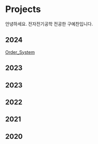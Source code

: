 # Projects

안녕하세요. 전자전기공학 전공한 구예찬입니다. 

## 2024
[Order_System]([url](https://github.com/Gulitter/Order_System))
## 2023

## 2023

## 2022

## 2021

## 2020

<!--
**Gulitter/Gulitter** is a ✨ _special_ ✨ repository because its `README.md` (this file) appears on your GitHub profile.

Here are some ideas to get you started:

- 🔭 I’m currently working on ...
- 🌱 I’m currently learning ...
- 👯 I’m looking to collaborate on ...
- 🤔 I’m looking for help with ...
- 💬 Ask me about ...
- 📫 How to reach me: ...
- 😄 Pronouns: ...
- ⚡ Fun fact: ...
-->
